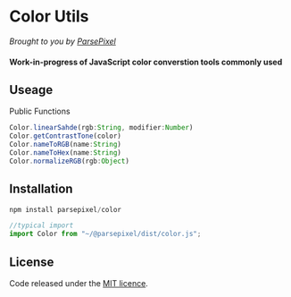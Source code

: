 # Color Utils
*Brought to you by [ParsePixel](http://parsepixel.com)*

#### Work-in-progress of JavaScript color converstion tools commonly used 



## Useage
Public Functions
```javascript
Color.linearSahde(rgb:String, modifier:Number)
Color.getContrastTone(color)
Color.nameToRGB(name:String)
Color.nameToHex(name:String)
Color.normalizeRGB(rgb:Object)
```

## Installation
```javascript
npm install parsepixel/color
```

```javascript
//typical import
import Color from "~/@parsepixel/dist/color.js";
```


## License
Code released under the [MIT licence](http://opensource.org/licenses/MIT).